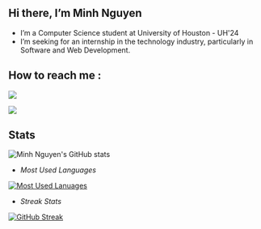 ## Hi there, I’m Minh Nguyen
- I’m a Computer Science student at University of Houston - UH'24
- I’m seeking for an internship in the technology industry, particularly in Software and Web Development.
## How to reach me :
[<img src="https://img.shields.io/badge/LinkedIn-0077B5?style=for-the-badge&logo=linkedin&logoColor=white" target="_blank" />](https://www.linkedin.com/in/ndminhvn/)

[<img src="https://img.shields.io/badge/Gmail-D14836?style=for-the-badge&logo=gmail&logoColor=white" />](mailto:vn.ndminh@gmail.com)

## Stats
![Minh Nguyen's GitHub stats](https://github-readme-stats.vercel.app/api?username=ndminhvn&count_private=trueshow_icons=true&theme=tokyonight&show_icons=true&count_private=true)

- _Most Used Languages_

[![Most Used Lanuages](https://github-readme-stats.vercel.app/api/top-langs/?username=ndminhvn&langs_count=9&theme=tokyonight&layout=compact&hide=makefile,jupyter%20notebook)](https://github.com/anuraghazra/github-readme-stats)

- _Streak Stats_

[![GitHub Streak](https://github-readme-streak-stats.herokuapp.com/?user=ndminhvn&theme=tokyonight&hide_border=true)](https://git.io/streak-stats)

<!---
ndminhvn/ndminhvn is a ✨ special ✨ repository because its `README.md` (this file) appears on your GitHub profile.
You can click the Preview link to take a look at your changes.
--->
